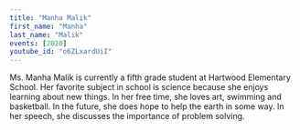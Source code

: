 ```yaml
---
title: "Manha Malik"
first_name: "Manha"
last_name: "Malik"
events: [2020]
youtube_id: "o6ZLxardUiI"
---
```


Ms. Manha Malik is currently a fifth grade student at Hartwood Elementary School. Her favorite subject in school is science because she enjoys learning about new things. In her free time, she loves art, swimming and basketball. In the future, she does hope to help the earth in some way. In her speech, she discusses the importance of problem solving.
